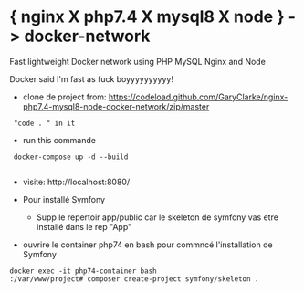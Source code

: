 # { nginx X php7.4 X mysql8 X node } -> docker-network
Fast lightweight Docker network using PHP MySQL Nginx and Node

Docker said I'm fast as fuck boyyyyyyyyyy!

- clone de project from: https://codeload.github.com/GaryClarke/nginx-php7.4-mysql8-node-docker-network/zip/master

```
 "code . " in it
```

- run this commande 

 ```
  docker-compose up -d --build
  
  ```

- visite: http://localhost:8080/

- Pour installé Symfony

  - Supp le repertoir app/public car le skeleton de symfony vas etre installé dans le rep "App"

-  ouvrire le container php74 en bash pour commncé l'installation de Symfony

  ```
  docker exec -it php74-container bash
  :/var/www/project# composer create-project symfony/skeleton .
  ```

